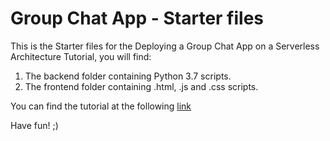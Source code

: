 # Group Chat App - Starter files

This is the Starter files for the Deploying a Group Chat App on a Serverless Architecture Tutorial, you will find: 

1. The backend folder containing Python 3.7 scripts.
2. The frontend folder containing .html, .js and .css scripts.

You can find the tutorial at the following [link](https://medium.com/@davykiash/deploying-a-group-chat-app-on-a-serverless-architecture-part-1-backend-e2883b0862d7)

Have fun! ;)